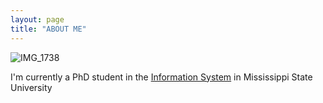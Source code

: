 ```yaml
---
layout: page
title: "ABOUT ME"
---
```



![IMG_1738](https://user-images.githubusercontent.com/88603362/128640599-3591d32a-677b-46ad-89f1-2d065c78b658.JPG)




I'm currently a PhD student in the [Information System](https://www.business.msstate.edu/academics/department-management-information-systems/business-information-systems) in Mississippi State University

